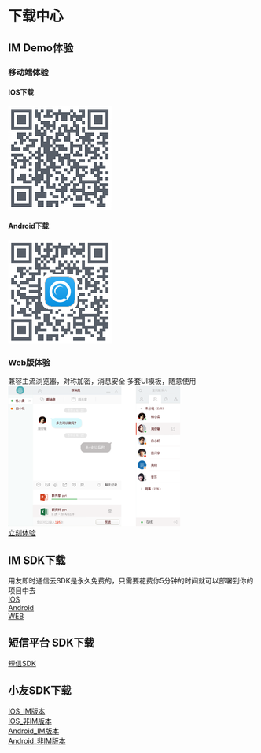 # 下载中心

## IM Demo体验
### 移动端体验
#### IOS下载
![iosdemo](./image/iosdemo.png)
#### Android下载
![androiddemo](./image/androiddemo.png)
### Web版体验
兼容主流浏览器，对称加密，消息安全
多套UI模板，随意使用<br/>
![web_chat](./image/web_chat.png)<br/>
[立刻体验](http://172.20.15.66/public/index.html "立刻体验")

## IM SDK下载
用友即时通信云SDK是永久免费的，只需要花费你5分钟的时间就可以部署到你的项目中去<br/>
[IOS](https://iuapcdn.yonyoucloud.com/download/IMSDK-IOS.zip "IOSSDK")<br/>
[Android](https://iuapcdn.yonyoucloud.com/download/YYImSdk.zip "AndroidSDK")<br/>
[WEB](https://github.com/iuap-design/YYIMSDK/blob/master/dist/YYIMSDK.min.js "WEBSDK")
## 短信平台 SDK下载
[短信SDK](https://iuapcdn.yonyoucloud.com/download/usms-sdk.zip "短信SDK")
## 小友SDK下载
[IOS_IM版本](https://iuapcdn.yonyoucloud.com/download/XiaoYou_IOS_IM.zip "IOSIM版本")<br/>
[IOS_非IM版本](https://iuapcdn.yonyoucloud.com/download/XiaoYou_IOS_NOIM.zip "IOS非IM版本")<br/>
[Android_IM版本](https://iuapcdn.yonyoucloud.com/download/AndroidIM版SDK.zip "AndroidIM版本")<br/>
[Android_非IM版本](https://iuapcdn.yonyoucloud.com/download/Android-非IM版SDK.zip "Android非IM版本")